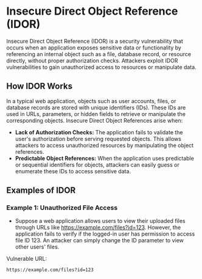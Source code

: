 # Insecure Direct Object Reference (IDOR)

Insecure Direct Object Reference (IDOR) is a security vulnerability that occurs when an application exposes sensitive data or functionality by referencing an internal object such as a file, database record, or resource directly, without proper authorization checks. Attackers exploit IDOR vulnerabilities to gain unauthorized access to resources or manipulate data.

## How IDOR Works
In a typical web application, objects such as user accounts, files, or database records are stored with unique identifiers (IDs). These IDs are used in URLs, parameters, or hidden fields to retrieve or manipulate the corresponding objects. Insecure Direct Object References arise when:

- **Lack of Authorization Checks:** The application fails to validate the user's authorization before serving requested objects. This allows attackers to access unauthorized resources by manipulating the object references.
- **Predictable Object References:** When the application uses predictable or sequential identifiers for objects, attackers can easily guess or enumerate these IDs to access sensitive data.

## Examples of IDOR

### Example 1: Unauthorized File Access
- Suppose a web application allows users to view their uploaded files through URLs like https://example.com/files?id=123. However, the application fails to verify if the logged-in user has permission to access file ID 123. An attacker can simply change the ID parameter to view other users' files.

Vulnerable URL:

```https://example.com/files?id=123```







 
